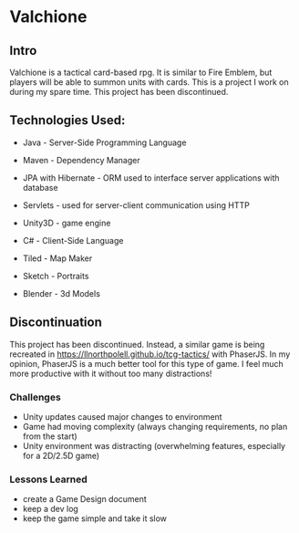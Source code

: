 # Valchione

## Intro
Valchione is a tactical card-based rpg. It is similar to Fire Emblem, but players will be able to summon units with cards. 
This is a project I work on during my spare time. This project has been discontinued.



## Technologies Used:

* Java - Server-Side Programming Language
* Maven - Dependency Manager
* JPA with Hibernate - ORM used to interface server applications with database
* Servlets - used for server-client communication using HTTP

* Unity3D - game engine
* C# - Client-Side Language

* Tiled - Map Maker
* Sketch - Portraits
* Blender - 3d Models



## Discontinuation
This project has been discontinued. Instead, a similar game is being recreated in https://llnorthpolell.github.io/tcg-tactics/ with PhaserJS.
In my opinion, PhaserJS is a much better tool for this type of game. I feel much more productive with it without too many distractions!

### Challenges
- Unity updates caused major changes to environment
- Game had moving complexity (always changing requirements, no plan from the start)
- Unity environment was distracting (overwhelming features, especially for a 2D/2.5D game)

### Lessons Learned
- create a Game Design document 
- keep a dev log
- keep the game simple and take it slow
  
